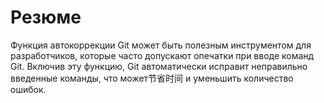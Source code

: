 # Резюме

Функция автокоррекции Git может быть полезным инструментом для разработчиков, которые часто допускают опечатки при вводе команд Git. Включив эту функцию, Git автоматически исправит неправильно введенные команды, что может节省时间 и уменьшить количество ошибок.
